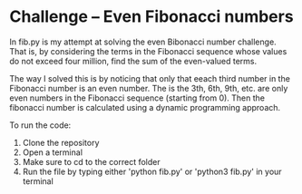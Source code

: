 # Challenge – Even Fibonacci numbers

In fib.py is my attempt at solving the even Bibonacci number challenge. That is, by considering the terms in the Fibonacci sequence whose values do not exceed four million,
find the sum of the even-valued terms. 

The way I solved this is by noticing that only that eeach third number in the Fibonacci number is an even number. The is the 3th, 6th, 9th, etc. are only even numbers in the Fibonacci sequence (starting from 0). Then the fibonacci number is calculated using a dynamic programming approach.

To run the code:
1. Clone the repository
2. Open a terminal
3. Make sure to cd to the correct folder
4. Run the file by typing either 'python fib.py' or 'python3 fib.py' in your terminal
